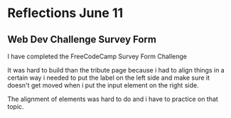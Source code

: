 # Reflections June 11

## Web Dev Challenge Survey Form

I have completed the FreeCodeCamp Survey Form Challenge

It was hard to build than the tribute page because i had to align things in a certain way
i needed to put the label on the left side and make sure it doesn't get moved when i put the input element on the right side.

The alignment of elements was hard to do and i have to practice on that topic.